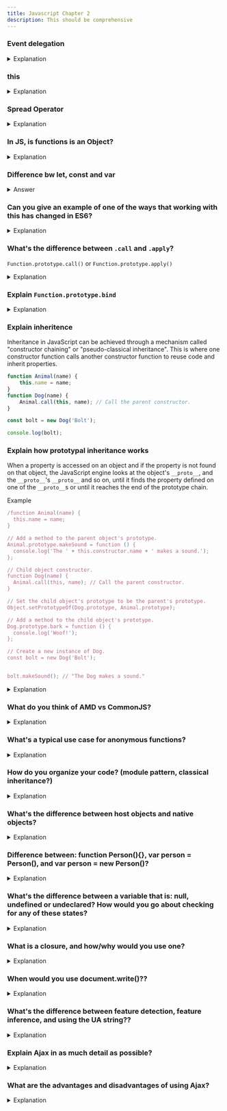 ```yaml
---
title: Javascript Chapter 2
description: This should be comprehensive
---
```


### Event delegation


<details>
<summary>Explanation</summary>
<div style="background-color: rgba(100, 108, 255, 0.16); padding: 10px; margin-bottom: 10px; color: #fff; font-size: 14px; font-weight: 500;">

Event delegation is a technique involving adding event listeners to a parent element instead of adding them to the descendant elements. The listener will fire whenever the event is triggered on the descendant elements due to event bubbling up the DOM. The benefits of this technique are:

Memory footprint goes down because only one single handler is needed on the parent element, rather than having to attach event handlers on each descendant.
There is no need to unbind the handler from elements that are removed and to bind the event for new elements.

[Reference 1](https://davidwalsh.name/event-delegate)

[Reference 2](https://stackoverflow.com/questions/1687296/what-is-dom-event-delegation)

</div>
</details>


### this


<details>
<summary>Explanation</summary>
<div style="background-color: rgba(100, 108, 255, 0.16); padding: 10px; margin-bottom: 10px; color: #fff; font-size: 14px; font-weight: 500;">

The value of `this` depends on how the function is called its (call site).

[Reference](https://codeburst.io/the-simple-rules-to-this-in-javascript-35d97f31bde3)

The following rules are applied:

1) If the `new` keyword is used when calling the function, this inside the function is a brand new object.

2) If `apply, call, or bind` are used to call/create a function, this inside the function is the object that is passed in as the argument.

3) If a function is called as a method, such as obj.method() — `this` is the object that the function is a property of.

4) If a function is invoked as a free function invocation, meaning it was invoked without any of the conditions present above, this is the global object. In a browser, it is the `window` object. If in strict mode (`'use strict'`), this will be `undefined` instead of the global object.

5) If multiple of the above rules apply, the rule that is higher wins and will set the this value.

6) If the function is an ES2015 arrow function, it ignores all the rules above and receives the `this` value of its surrounding scope at the time it is created.

</div>
</details>

### Spread Operator


<details>
<summary>Explanation</summary>
<div style="background-color: rgba(100, 108, 255, 0.16); padding: 10px; margin-bottom: 10px; color: #fff; font-size: 14px; font-weight: 500;">

Both “rest operator” and “spread operator” refer to the same operator (…), used differently. When you see “rest”, it’s being used to gather up properties. When you see “spread”, it’s spreading them out.

Spreading Function Arguments example

```js
function calculateSum(... numbers) {
return numbers. reduce( (sum, num) => sum + num, 0);
}
const result = calculateSum(1, 2, 3, 4, 5);
```


[Reference Applied to Arrays](https://hackernoon.com/javascript-the-spread-operator-a867a71668ca)

[Reference Applied to Objects](https://codeburst.io/master-javascripts-object-spread-operator-3803430e99aa)

[Function arg spreading](https://medium.com/@rabailzaheer/unpacking-javascript-spread-operator-and-rest-parameters-advanced-techniques-f73f2fa41cf3)


</div>
</details>


### In JS, is functions is an Object?


<details>
<summary>Explanation</summary>
<div style="background-color: rgba(100, 108, 255, 0.16); padding: 10px; margin-bottom: 10px; color: #fff; font-size: 14px; font-weight: 500;">

Yes, in JavaScript, functions are indeed objects. This is one of the features of JavaScript's flexible and dynamic nature. Specifically, functions in JavaScript are first-class objects, which means they can be:

1. **Assigned to variables**:
   ```javascript
   let myFunction = function() {
       console.log("Hello, world!");
   };
   ```

2. **Passed as arguments to other functions**:
   ```javascript
   function callFunction(fn) {
       fn();
   }
   
   callFunction(myFunction);
   ```

3. **Returned from other functions**:
   ```javascript
   function createFunction() {
       return function() {
           console.log("Function created and called!");
       };
   }
   
   let newFunction = createFunction();
   newFunction();
   ```

4. **Have properties and methods**:
   ```javascript
   function example() {
       console.log("This is an example function.");
   }
   
   example.description = "This function is just an example.";
   
   console.log(example.description); // Outputs: This function is just an example.
   ```

Functions are objects in the sense that they have properties and methods. Every function has properties like `length` and `name`, and can have custom properties. Moreover, functions also have methods such as `call`, `apply`, and `bind`.

Here’s a quick demonstration:

```javascript
function greet(name) {
    return `Hello, ${name}!`;
}

console.log(typeof greet); // Outputs: function
console.log(greet instanceof Object); // Outputs: true

// Adding a property to the function
greet.description = "This function greets a person.";
console.log(greet.description); // Outputs: This function greets a person.

// Using a method available on function objects
const greetJohn = greet.bind(null, "John");
console.log(greetJohn()); // Outputs: Hello, John!
```

As you can see, the function `greet` can have properties (like `description`), and can use methods (`bind` in this case) just like any other object in JavaScript. This demonstrates the object nature of functions in JavaScript.

</div>
</details>



### Difference bw let, const and var 


<details>
<summary> Answer </summary>
<div style="background-color: rgba(100, 108, 255, 0.16); padding: 10px; margin-bottom: 10px; color: #fff; font-size: 14px; font-weight: 500;">

Comparing Block Scope and Function Scope: Inside a function but outside blocks:

```js
function example() {
    if (true) {
        var functionScoped = "I'm function scoped";
        let blockScoped = "I'm block scoped";
    }
    console.log(functionScoped); // Output: "I'm function scoped"
    console.log(blockScoped); // ReferenceError: blockScoped is not defined
}
example();

```
Outside of functions:

```js
{
    var globalVar = "I'm globally scoped";
    let blockVar = "I'm block scoped";
}
console.log(globalVar); // Output: "I'm globally scoped"
console.log(blockVar); // ReferenceError: blockVar is not defined
```


#### Summary of Differences

1. **Hoisting Behavior**:
   - `var`: Declaration is hoisted to the top of the function or global scope and initialized to `undefined`.
   - `let` and `const`: Declarations are hoisted to the top of the block scope, but not initialized, leading to the Temporal Dead Zone.

2. **Temporal Dead Zone (TDZ)**:
   - `var`: No Temporal Dead Zone; variables are accessible and initialized to `undefined`.
   - `let` and `const`: Have a Temporal Dead Zone; accessing the variable before its declaration results in a `ReferenceError`.

3. **Initialization Requirement**:
   - `var`: Initialization can happen later in the code.
   - `let`: Initialization can happen later, but accessing it before initialization within the block causes an error.
   - `const`: Must be initialized at the point of declaration.

#### Examples Illustrating Hoisting

1. **Function Scope and `var` Hoisting**:

    ```js
    function exampleFunction() {
        console.log(hoistedVar); // Output: undefined
        var hoistedVar = "I'm hoisted";
        console.log(hoistedVar); // Output: "I'm hoisted"
    }
    exampleFunction();
    ```

2. **Block Scope and `let`/`const` Hoisting**:

    ```js
    {
        console.log(blockScopedLet); // ReferenceError: blockScopedLet is not defined
        let blockScopedLet = "I'm block scoped with let";
        console.log(blockScopedLet); // Output: "I'm block scoped with let"
    }

    {
        console.log(blockScopedConst); // ReferenceError: blockScopedConst is not defined
        const blockScopedConst = "I'm block scoped with const";
        console.log(blockScopedConst); // Output: "I'm block scoped with const"
    }
    ```



</div>
</details>



### Can you give an example of one of the ways that working with this has changed in ES6?


<details>
<summary>Explanation</summary>
<div style="background-color: rgba(100, 108, 255, 0.16); padding: 10px; margin-bottom: 10px; color: #fff; font-size: 14px; font-weight: 500;">

ES6 allows you to use arrow functions which uses the `enclosing lexical scope.` This is usually convenient, but does prevent the caller from controlling context via `.call or .apply`—the consequences being that a library such as jQuery will not properly bind this in your event handler functions. Thus, it's important to keep this in mind when refactoring large legacy applications.

tip: To determine `this`, go one line above the arrow function’s creation and see what the value of this is there. It will be the same in the arrow function.

</div>
</details>



### What's the difference between `.call` and `.apply`?

`Function.prototype.call()` or `Function.prototype.apply()`

<details>
<summary>Explanation</summary>
<div style="background-color: rgba(100, 108, 255, 0.16); padding: 10px; margin-bottom: 10px; color: #fff; font-size: 14px; font-weight: 500;">

Both `.call` and `.apply` are used to invoke functions and the first parameter will be used as the value of this within the function. However, `.call` takes in comma-separated arguments as the next arguments while `.apply` takes in an array of arguments as the next argument. An easy way to remember this is C for call and comma-separated and A for apply and an array of arguments.

```js

function add(a, b) {
  return a + b;
}

console.log(add.call(null, 1, 2)); // 3
console.log(add.apply(null, [1, 2])); // 3

```

</div>
</details>



### Explain `Function.prototype.bind`


<details>
<summary>Explanation</summary>
<div style="background-color: rgba(100, 108, 255, 0.16); padding: 10px; margin-bottom: 10px; color: #fff; font-size: 14px; font-weight: 500;">

Taken word-for-word from MDN:

The `bind()` method creates a new function that, when called, has its this keyword set to the provided value, with a given sequence of arguments preceding any provided when the new function is called.
In my experience, it is most useful for binding the value of this in methods of classes that you want to pass into other functions. This is frequently done in React components.

Example:

```js
function fn() {
    console.log(this);
}
var obj = {
    value: 5
};
var boundFn = fn.bind(obj);
boundFn();     // -> { value: 5 }
```

</div>
</details>



### Explain inheritence

Inheritance in JavaScript can be achieved through a mechanism called "constructor chaining" or "pseudo-classical inheritance". This is where one constructor function calls another constructor function to reuse code and inherit properties.

```js
function Animal(name) {
    this.name = name;
}
function Dog(name) {
    Animal.call(this, name); // Call the parent constructor.
}

const bolt = new Dog('Bolt');

console.log(bolt); 
```



### Explain how prototypal inheritance works

When a property is accessed on an object and if the property is not found on that object, the JavaScript engine looks at the object's `__proto__`, and the `__proto__`'s `__proto__` and so on, until it finds the property defined on one of the `__proto__`s or until it reaches the end of the prototype chain.

Example

```js
/function Animal(name) {
  this.name = name;
}

// Add a method to the parent object's prototype.
Animal.prototype.makeSound = function () {
  console.log('The ' + this.constructor.name + ' makes a sound.');
};

// Child object constructor.
function Dog(name) {
  Animal.call(this, name); // Call the parent constructor.
}

// Set the child object's prototype to be the parent's prototype.
Object.setPrototypeOf(Dog.prototype, Animal.prototype);

// Add a method to the child object's prototype.
Dog.prototype.bark = function () {
  console.log('Woof!');
};

// Create a new instance of Dog.
const bolt = new Dog('Bolt');


bolt.makeSound(); // "The Dog makes a sound."
```

<details>
<summary>Explanation</summary>
<div style="background-color: rgba(100, 108, 255, 0.16); padding: 10px; margin-bottom: 10px; color: #fff; font-size: 14px; font-weight: 500;">

[Reference](https://www.frontendinterviewhandbook.com/javascript-questions/#can-you-give-an-example-of-one-of-the-ways-that-working-with-this-has-changed-in-es6)



#### Step 1: Create a Parent Object Constructor

```javascript
function Animal(name) {
  this.name = name;
}
```
- When you create a new instance of `Animal` using `new Animal('Name')`, the `this` inside the `Animal` constructor refers to the new object being created.
- The line `this.name = name;` sets the `name` property of the new object to the value passed as an argument.

#### Step 2: Add a Method to the Parent Object's Prototype

```javascript
Animal.prototype.makeSound = function () {
  console.log('The ' + this.constructor.name + ' makes a sound.');
};
```
- The `makeSound` method is added to `Animal.prototype`.
- When you call `makeSound` on an instance of `Animal` (or any object that inherits from `Animal`), `this` inside the method refers to the object on which the method was called.
- `this.constructor.name` gets the name of the constructor function that created the object, which will be `Animal` or any subclass like `Dog`.

#### Step 3: Create a Child Object Constructor

```javascript
function Dog(name) {
  Animal.call(this, name); // Call the parent constructor.
}
```
- When you create a new instance of `Dog` using `new Dog('Bolt')`, the `this` inside the `Dog` constructor refers to the new object being created.
- `Animal.call(this, name);` calls the `Animal` constructor function with `this` set to the new `Dog` object.
- This means `this.name = name;` inside the `Animal` constructor sets the `name` property of the new `Dog` object to 'Bolt'.

#### Step 4: Set the Child Object's Prototype

```javascript
Object.setPrototypeOf(Dog.prototype, Animal.prototype);
```
- `Object.setPrototypeOf(Dog.prototype, Animal.prototype);` sets up the prototype chain so that `Dog.prototype` inherits from `Animal.prototype`.
- This means any instance of `Dog` will have access to methods defined on `Animal.prototype`, like `makeSound`.

#### Step 5: Add a Method to the Child Object's Prototype

```javascript
Dog.prototype.bark = function () {
  console.log('Woof!');
};
```
- The `bark` method is added to `Dog.prototype`.
- When you call `bark` on an instance of `Dog`, `this` inside the method refers to the `Dog` object on which the method was called.

#### Step 6: Create an Instance of the Child Object

```javascript
const bolt = new Dog('Bolt');
```
- `new Dog('Bolt')` creates a new instance of `Dog`.
- Inside the `Dog` constructor, `Animal.call(this, name)` sets `this.name` to 'Bolt' for the new `Dog` object.

#### Step 7: Call Methods on the Child Object

```javascript
console.log(bolt.name); // "Bolt"
bolt.makeSound(); // "The Dog makes a sound."
bolt.bark(); // "Woof!"
```
- `bolt.name` accesses the `name` property of the `bolt` object, which is 'Bolt'.
- `bolt.makeSound()` calls the `makeSound` method from `Animal.prototype`. Here, `this` refers to `bolt`, and `this.constructor.name` is 'Dog', so it logs "The Dog makes a sound."
- `bolt.bark()` calls the `bark` method from `Dog.prototype`. Here, `this` refers to `bolt`, and it logs "Woof!".

#### Summary of `this` in Each Step

1. **Inside `Animal` constructor:** `this` refers to the new `Animal` (or `Dog`) instance being created.
2. **Inside `makeSound` method:** `this` refers to the instance (e.g., `bolt`) on which the method is called.
3. **Inside `Dog` constructor:** `this` refers to the new `Dog` instance being created.
4. **Setting prototypes:** `this` is not directly used.
5. **Inside `bark` method:** `this` refers to the instance (e.g., `bolt`) on which the method is called.



</div>
</details>




### What do you think of AMD vs CommonJS?

<details>
<summary>Explanation</summary>
<div style="background-color: rgba(100, 108, 255, 0.16); padding: 10px; margin-bottom: 10px; color: #fff; font-size: 14px; font-weight: 500;">

Both are ways to implement a module system, which was not natively present in JavaScript until ES2015 came along. CommonJS is synchronous while AMD (Asynchronous Module Definition) is obviously asynchronous. CommonJS is designed with server-side development in mind while AMD, with its support for asynchronous loading of modules, is more intended for browsers.

I find AMD syntax to be quite verbose and CommonJS is closer to the style you would write import statements in other languages. Most of the time, I find AMD unnecessary, because if you served all your JavaScript into one concatenated bundle file, you wouldn't benefit from the async loading properties. Also, CommonJS syntax is closer to Node style of writing modules and there is less context-switching overhead when switching between client side and server side JavaScript development.

I'm glad that with ES2015 modules, that has support for both synchronous and asynchronous loading, we can finally just stick to one approach. Although it hasn't been fully rolled out in browsers and in Node, we can always use transpilers to convert our code.

</div>
</details>

### What's a typical use case for anonymous functions?

<details>
<summary>Explanation</summary>
<div style="background-color: rgba(100, 108, 255, 0.16); padding: 10px; margin-bottom: 10px; color: #fff; font-size: 14px; font-weight: 500;">

They can be used in IIFEs to encapsulate some code within a local scope so that variables declared in it do not leak to the global scope.

```js
(function () {
  // Some code here.
})();
```

As a callback that is used once and does not need to be used anywhere else. The code will seem more self-contained and readable when handlers are defined right inside the code calling them, rather than having to search elsewhere to find the function body.

```js
setTimeout(function () {
  console.log('Hello world!');
}, 1000);
```


</div>
</details>


### How do you organize your code? (module pattern, classical inheritance?)

<details>
<summary>Explanation</summary>
<div style="background-color: rgba(100, 108, 255, 0.16); padding: 10px; margin-bottom: 10px; color: #fff; font-size: 14px; font-weight: 500;">

These days, I use React/Redux which utilize a single-directional data flow based on Flux architecture. I would represent my app's models using plain objects and write utility pure functions to manipulate these objects. State is manipulated using actions and reducers like in any other Redux application.

I avoid using classical inheritance where possible.


</div>
</details>


### What's the difference between host objects and native objects?


<details>
<summary>Explanation</summary>
<div style="background-color: rgba(100, 108, 255, 0.16); padding: 10px; margin-bottom: 10px; color: #fff; font-size: 14px; font-weight: 500;">

Native objects are objects that are part of the JavaScript language defined by the ECMAScript specification, such as String, Math, RegExp, Object, Function, etc.

Host objects are provided by the runtime environment (browser or Node), such as window, XMLHTTPRequest, etc.


</div>
</details>

### Difference between: function Person(){}, var person = Person(), and var person = new Person()?

<details>
<summary>Explanation</summary>
<div style="background-color: rgba(100, 108, 255, 0.16); padding: 10px; margin-bottom: 10px; color: #fff; font-size: 14px; font-weight: 500;">

This question is pretty vague. My best guess at its intention is that it is asking about constructors in JavaScript. Technically speaking, `function Person(){}` is just a normal function declaration. The convention is to use PascalCase for functions that are intended to be used as constructors.

`var person = Person()` invokes the Person as a function, and not as a constructor. Invoking as such is a common mistake if the function is intended to be used as a constructor. Typically, the constructor does not return anything, hence invoking the constructor like a normal function will return undefined and that gets assigned to the variable intended as the instance.

`var person = new Person()` creates an instance of the Person object using the new operator, which inherits from Person.prototype. An alternative would be to use Object.create, such as: Object.create(Person.prototype).

```js
function Person(name) {
  this.name = name;
}

var person = Person('John');
console.log(person); // undefined
console.log(person.name); // Uncaught TypeError: Cannot read property 'name' of undefined

var person = new Person('John');
console.log(person); // Person { name: "John" }
console.log(person.name); // "john"
```



</div>
</details>


### What's the difference between a variable that is: null, undefined or undeclared? How would you go about checking for any of these states?


<details>
<summary>Explanation</summary>
<div style="background-color: rgba(100, 108, 255, 0.16); padding: 10px; margin-bottom: 10px; color: #fff; font-size: 14px; font-weight: 500;">

Undeclared variables are created when you assign a value to an identifier that is not previously created using var, let or const. Undeclared variables will be defined globally, outside of the current scope. In strict mode, a ReferenceError will be thrown when you try to assign to an undeclared variable. Undeclared variables are bad just like how global variables are bad. Avoid them at all cost! To check for them, wrap its usage in a try/catch block.

```js
function foo() {
  x = 1; // Throws a ReferenceError in strict mode
}

foo();
console.log(x); // 1
```

A variable that is undefined is a variable that has been declared, but not assigned a value. It is of type undefined. If a function does not return any value as the result of executing it is assigned to a variable, the variable also has the value of undefined. To check for it, compare using the strict equality (===) operator or typeof which will give the 'undefined' string. Note that you should not be using the abstract equality operator to check, as it will also return true if the value is null.

A variable that is null will have been explicitly assigned to the null value. It represents no value and is different from undefined in the sense that it has been explicitly assigned. To check for null, simply compare using the strict equality operator. Note that like the above, you should not be using the abstract equality operator (==) to check, as it will also return true if the value is undefined.

As a personal habit, I never leave my variables undeclared or unassigned. I will explicitly assign null to them after declaring if I don't intend to use it yet. If you use a linter in your workflow, it will usually also be able to check that you are not referencing undeclared variables.

</div>
</details>

### What is a closure, and how/why would you use one?


<details>
<summary>Explanation</summary>
<div style="background-color: rgba(100, 108, 255, 0.16); padding: 10px; margin-bottom: 10px; color: #fff; font-size: 14px; font-weight: 500;">

A closure is the combination of a function and the lexical environment within which that function was declared. The word "lexical" refers to the fact that lexical scoping uses the location where a variable is declared within the source code to determine where that variable is available. Closures are functions that have access to the outer (enclosing) function's variables—scope chain even after the outer function has returned.

Why would you use one?

Data privacy / emulating private methods with closures. Commonly used in the [module pattern](https://www.patterns.dev/vanilla/module-pattern).


</div>
</details>

### When would you use document.write()??


<details>
<summary>Explanation</summary>
<div style="background-color: rgba(100, 108, 255, 0.16); padding: 10px; margin-bottom: 10px; color: #fff; font-size: 14px; font-weight: 500;">


document.write() writes a string of text to a document stream opened by document.open(). When document.write() is executed after the page has loaded, it will call document.open which clears the whole document (<head> and <body> removed!) and replaces the contents with the given parameter value. Hence it is usually considered dangerous and prone to misuse.

</div>
</details>

### What's the difference between feature detection, feature inference, and using the UA string??


<details>
<summary>Explanation</summary>
<div style="background-color: rgba(100, 108, 255, 0.16); padding: 10px; margin-bottom: 10px; color: #fff; font-size: 14px; font-weight: 500;">

Feature detection involves working out whether a browser supports a certain block of code, and running different code depending on whether it does (or doesn't), so that the browser can always provide a working experience rather crashing/erroring in some browsers. For example:
```js

if ('geolocation' in navigator) {
  // Can use navigator.geolocation
} else {
  // Handle lack of feature
}
```

Feature Inference

Feature inference checks for a feature just like feature detection, This is not really recommended. Feature detection is more foolproof.

UA String - User Agent String

This is a browser-reported string that allows the network protocol peers to identify the application type, operating system, software vendor or software version of the requesting software user agent. It can be accessed via navigator.userAgent. However, the string is tricky to parse and can be spoofed. For example, Chrome reports both as Chrome and Safari. So to detect Safari you have to check for the Safari string and the absence of the Chrome string. Avoid this method.

</div>
</details>

### Explain Ajax in as much detail as possible?


<details>
<summary>Explanation</summary>
<div style="background-color: rgba(100, 108, 255, 0.16); padding: 10px; margin-bottom: 10px; color: #fff; font-size: 14px; font-weight: 500;">

Ajax (asynchronous JavaScript and XML) is a set of web development techniques using many web technologies on the client side to create asynchronous web applications. With Ajax, web applications can send data to and retrieve from a server asynchronously (in the background) without interfering with the display and behavior of the existing page. By decoupling the data interchange layer from the presentation layer, Ajax allows for web pages, and by extension web applications, to change content dynamically without the need to reload the entire page. In practice, modern implementations commonly use JSON instead of XML, due to the advantages of JSON being native to JavaScript.

The `XMLHttpRequest` API is frequently used for the asynchronous communication or these days, the fetch `API`.

</div>
</details>

### What are the advantages and disadvantages of using Ajax?


<details>
<summary>Explanation</summary>
<div style="background-color: rgba(100, 108, 255, 0.16); padding: 10px; margin-bottom: 10px; color: #fff; font-size: 14px; font-weight: 500;">

Advantages

- Better interactivity. New content from the server can be changed dynamically without the need to reload the entire page.
- Reduce connections to the server since scripts and stylesheets only have to be requested once.
- State can be maintained on a page. JavaScript variables and DOM state will persist because the main container page was not reloaded.
- Basically most of the advantages of an SPA.

Disadvantages

- Dynamic webpages are harder to bookmark.
- Does not work if JavaScript has been disabled in the browser.
- Some webcrawlers do not execute JavaScript and would not see content that has been loaded by JavaScript.
- Webpages using Ajax to fetch data will likely have to combine the fetched remote data with client-side templates to update the DOM. For this to happen, JavaScript will have to be parsed and executed on the browser, and low-end mobile devices might struggle with this.
- Basically most of the disadvantages of an SPA.


</div>
</details>